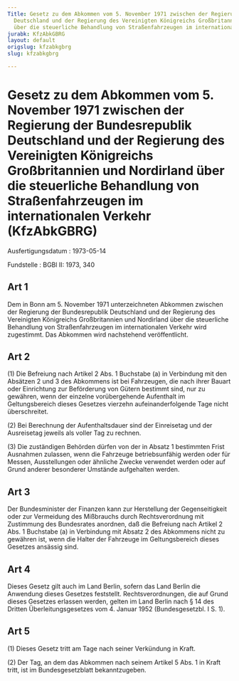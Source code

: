 ```yaml
---
Title: Gesetz zu dem Abkommen vom 5. November 1971 zwischen der Regierung der Bundesrepublik
  Deutschland und der Regierung des Vereinigten Königreichs Großbritannien und Nordirland
  über die steuerliche Behandlung von Straßenfahrzeugen im internationalen Verkehr
jurabk: KfzAbkGBRG
layout: default
origslug: kfzabkgbrg
slug: kfzabkgbrg

---
```


# Gesetz zu dem Abkommen vom 5. November 1971 zwischen der Regierung der Bundesrepublik Deutschland und der Regierung des Vereinigten Königreichs Großbritannien und Nordirland über die steuerliche Behandlung von Straßenfahrzeugen im internationalen Verkehr (KfzAbkGBRG)

Ausfertigungsdatum
:   1973-05-14

Fundstelle
:   BGBl II: 1973, 340

## Art 1

Dem in Bonn am 5. November 1971 unterzeichneten Abkommen zwischen der
Regierung der Bundesrepublik Deutschland und der Regierung des
Vereinigten Königreichs Großbritannien und Nordirland über die
steuerliche Behandlung von Straßenfahrzeugen im internationalen
Verkehr wird zugestimmt. Das Abkommen wird nachstehend veröffentlicht.

## Art 2

(1) Die Befreiung nach Artikel 2 Abs. 1 Buchstabe (a) in Verbindung
mit den Absätzen 2 und 3 des Abkommens ist bei Fahrzeugen, die nach
ihrer Bauart oder Einrichtung zur Beförderung von Gütern bestimmt
sind, nur zu gewähren, wenn der einzelne vorübergehende Aufenthalt im
Geltungsbereich dieses Gesetzes vierzehn aufeinanderfolgende Tage
nicht überschreitet.

(2) Bei Berechnung der Aufenthaltsdauer sind der Einreisetag und der
Ausreisetag jeweils als voller Tag zu rechnen.

(3) Die zuständigen Behörden dürfen von der in Absatz 1 bestimmten
Frist Ausnahmen zulassen, wenn die Fahrzeuge betriebsunfähig werden
oder für Messen, Ausstellungen oder ähnliche Zwecke verwendet werden
oder auf Grund anderer besonderer Umstände aufgehalten werden.

## Art 3

Der Bundesminister der Finanzen kann zur Herstellung der
Gegenseitigkeit oder zur Vermeidung des Mißbrauchs durch
Rechtsverordnung mit Zustimmung des Bundesrates anordnen, daß die
Befreiung nach Artikel 2 Abs. 1 Buchstabe (a) in Verbindung mit Absatz
2 des Abkommens nicht zu gewähren ist, wenn die Halter der Fahrzeuge
im Geltungsbereich dieses Gesetzes ansässig sind.

## Art 4

Dieses Gesetz gilt auch im Land Berlin, sofern das Land Berlin die
Anwendung dieses Gesetzes feststellt. Rechtsverordnungen, die auf
Grund dieses Gesetzes erlassen werden, gelten im Land Berlin nach § 14
des Dritten Überleitungsgesetzes vom 4. Januar 1952 (Bundesgesetzbl. I
S. 1).

## Art 5

(1) Dieses Gesetz tritt am Tage nach seiner Verkündung in Kraft.

(2) Der Tag, an dem das Abkommen nach seinem Artikel 5 Abs. 1 in Kraft
tritt, ist im Bundesgesetzblatt bekanntzugeben.

